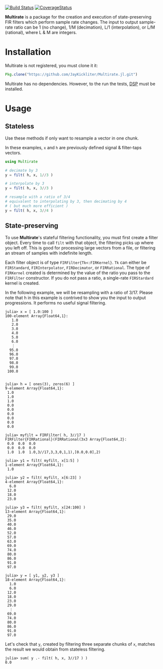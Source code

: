 [![Build Status](https://travis-ci.org/JayKickliter/Multirate.jl.svg?branch=master)](https://travis-ci.org/JayKickliter/Multirate.jl)
[![CoverageStatus](https://coveralls.io/repos/JayKickliter/Multirate.jl/badge.png)](https://coveralls.io/r/JayKickliter/Multirate.jl)

**Multirate** is a package for the creation and execution of state-preserving FIR filters which perform sample rate changes. The input to output sample-rate ratio can be 1 (no change), 1/M (decimation), L/1 (interpolation), or L/M (rational), where L & M are integers.


# Installation

Multirate is not registered, you must clone it it:

```julia
Pkg.clone("https://github.com/JayKickliter/Multirate.jl.git")
```

Multirate has no dependencies. However, to the run the tests, [DSP](https://github.com/JuliaDSP/DSP.jl.git) must be installed.

# Usage

## Stateless ##

Use these methods if only want to resample a vector in one chunk.

In these examples, `x` and `h` are previously defined signal & filter-taps vectors.

```julia
using Multirate

# decimate by 3
y = filt( h, x, 1//3 )

# interpolate by 3 
y = filt( h, x, 3//3 )

# resample with a ratio of 3/4
# equivalent to interpolating by 3, then decimating by 4
# ( but much more efficient )
y = filt( h, x, 3//4 )
```

## State-preserving ##

To use **Multirate**'s stateful filtering functionality, you must first create a filter object. Every time to call `filt` with that object, the filtering picks up where you left off. This is good for processing large vectors from a file, or filtering an stream of samples with indefinite length.

Each filter object is of type `FIRFilter{Tk<:FIRKernel}`. `Tk` can either be `FIRStandard`, `FIRInterpolator`, `FIRDecimator`, or `FIRRational`. The type of `FIRKernel` created is determined by the value of the ratio you pass to the `FIRFilter` constructor. If you do not pass a ratio, a single-rate `FIRStardard` kernel is created.

In the following example, we will be resampling with a ratio of 3/17. Please note that h in this example is contrived to show you the input to output progressions. It performs no useful signal filtering.

```jlcon
julia> x = [ 1.0:100 ]
100-element Array{Float64,1}:
   1.0
   2.0
   3.0
   4.0
   5.0
   6.0
   ⋮
  95.0
  96.0
  97.0
  98.0
  99.0
 100.0


julia> h = [ ones(3), zeros(6) ]
9-element Array{Float64,1}:
 1.0
 1.0
 1.0
 0.0
 0.0
 0.0
 0.0
 0.0
 0.0

julia> myfilt = FIRFilter( h, 3//17 )
FIRFilter{FIRRational}(FIRRational(3x3 Array{Float64,2}:
 0.0  0.0  0.0
 0.0  0.0  0.0
 1.0  1.0  1.0,3//17,3,3,0,1,1),[0.0,0.0],2)

julia> y1 = filt( myfilt, x[1:5] )
1-element Array{Float64,1}:
 1.0

julia> y2 = filt( myfilt, x[6:23] )
4-element Array{Float64,1}:
  6.0
 12.0
 18.0
 23.0

julia> y3 = filt( myfilt, x[24:100] )
13-element Array{Float64,1}:
 29.0
 35.0
 40.0
 46.0
 52.0
 57.0
 63.0
 69.0
 74.0
 80.0
 86.0
 91.0
 97.0

julia> y = [ y1, y2, y3 ]
18-element Array{Float64,1}:
  1.0
  6.0
 12.0
 18.0
 23.0
 29.0
  ⋮
 69.0
 74.0
 80.0
 86.0
 91.0
 97.0
```

Let's check that `y`, created by filtering three separate chunks of `x`, matches the result we would obtain from stateless filtering.

```jlcon
julia> sum( y .- filt( h, x, 3//17 ) )
0.0
```
